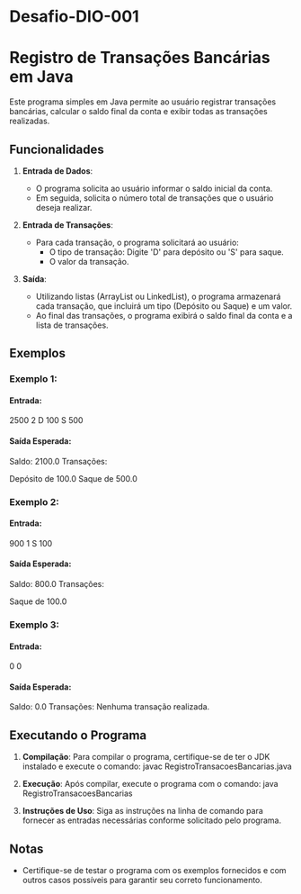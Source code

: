 # Desafio-DIO-001
# Registro de Transações Bancárias em Java

Este programa simples em Java permite ao usuário registrar transações bancárias, calcular o saldo final da conta e exibir todas as transações realizadas.

## Funcionalidades

1. **Entrada de Dados**:
   - O programa solicita ao usuário informar o saldo inicial da conta.
   - Em seguida, solicita o número total de transações que o usuário deseja realizar.

2. **Entrada de Transações**:
   - Para cada transação, o programa solicitará ao usuário:
     - O tipo de transação: Digite 'D' para depósito ou 'S' para saque.
     - O valor da transação.

3. **Saída**:
   - Utilizando listas (ArrayList ou LinkedList), o programa armazenará cada transação, que incluirá um tipo (Depósito ou Saque) e um valor.
   - Ao final das transações, o programa exibirá o saldo final da conta e a lista de transações.

## Exemplos

### Exemplo 1:

#### Entrada:

2500
2
D
100
S
500

#### Saída Esperada:

Saldo: 2100.0
Transações:

Depósito de 100.0
Saque de 500.0

### Exemplo 2:

#### Entrada:
900
1
S
100

#### Saída Esperada:
Saldo: 800.0
Transações:

Saque de 100.0

### Exemplo 3:

#### Entrada:
0
0
#### Saída Esperada:
Saldo: 0.0
Transações: Nenhuma transação realizada.

## Executando o Programa

1. **Compilação**: Para compilar o programa, certifique-se de ter o JDK instalado e execute o comando:
javac RegistroTransacoesBancarias.java


2. **Execução**: Após compilar, execute o programa com o comando:
java RegistroTransacoesBancarias


3. **Instruções de Uso**: Siga as instruções na linha de comando para fornecer as entradas necessárias conforme solicitado pelo programa.

## Notas

- Certifique-se de testar o programa com os exemplos fornecidos e com outros casos possíveis para garantir seu correto funcionamento.

